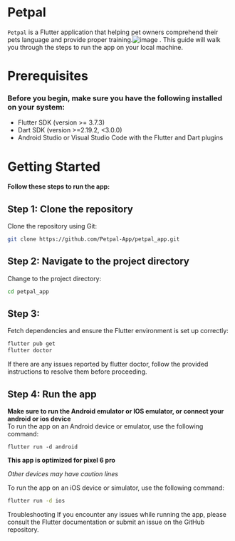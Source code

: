# Petpal
`Petpal` is a Flutter application that helping pet owners comprehend their pets language and provide proper training.![image](https://user-images.githubusercontent.com/102273431/228494208-ddc4ff7c-75c8-4bd5-8f02-a5979e70af28.png)
. This guide will walk you through the steps to run the app on your local machine.

# Prerequisites
### Before you begin, make sure you have the following installed on your system:

- Flutter SDK (version >= 3.7.3)
- Dart SDK (version >=2.19.2, <3.0.0)
- Android Studio or Visual Studio Code with the Flutter and Dart plugins

# Getting Started
#### Follow these steps to run the app:

## Step 1: Clone the repository
Clone the repository using Git:
```bash
git clone https://github.com/Petpal-App/petpal_app.git
```

## Step 2: Navigate to the project directory
Change to the project directory:
```bash
cd petpal_app
```

## Step 3:
Fetch dependencies and ensure the Flutter environment is set up correctly:
```bash
flutter pub get
flutter doctor
```
If there are any issues reported by flutter doctor, follow the provided instructions to resolve them before proceeding.

## Step 4: Run the app
**Make sure to run the Android emulator or IOS emulator, or connect your android or ios device**<br/>
To run the app on an Android device or emulator, use the following command:

```
flutter run -d android
```
**This app is optimized for pixel 6 pro**

_Other devices may have caution lines_

To run the app on an iOS device or simulator, use the following command:
```bash
flutter run -d ios
```

Troubleshooting
If you encounter any issues while running the app, please consult the Flutter documentation or submit an issue on the GitHub repository.


